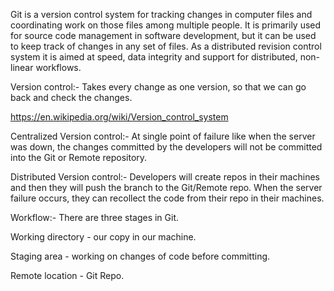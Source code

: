 Git is a version control system for tracking changes in computer files and coordinating work on those files among multiple people.
It is primarily used for source code management in software development, but it can be used to keep track of changes in any set of files.
As a distributed revision control system it is aimed at speed, data integrity and support for distributed, non-linear workflows.

Version control:- Takes every change as one version, so that we can go back and check the changes.

https://en.wikipedia.org/wiki/Version_control_system

Centralized Version control:-
At single point of failure like when the server was down, the changes committed by the developers will not be committed into the Git or Remote repository.

Distributed Version control:-
Developers will create repos in their machines and then they will push the branch to the Git/Remote repo.
When the server failure occurs, they can recollect the code from their repo in their machines.

Workflow:-
There are three stages in Git.

Working directory - our copy in our machine.

Staging area - working on changes of code before committing.

Remote location - Git Repo.
